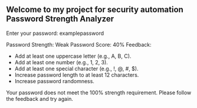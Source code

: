 Welcome to my project for security automation
Password Strength Analyzer
---------------------------

Enter your password: examplepassword

Password Strength: Weak
Password Score: 40%
Feedback:
- Add at least one uppercase letter (e.g., A, B, C).
- Add at least one number (e.g., 1, 2, 3).
- Add at least one special character (e.g., !, @, #, $).
- Increase password length to at least 12 characters.
- Increase password randomness.

Your password does not meet the 100% strength requirement. Please follow the feedback and try again.
